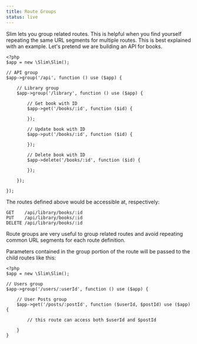 ```yaml
---
title: Route Groups
status: live
---
```


Slim lets you group related routes. This is helpful when you find yourself repeating the same URL segments
for multiple routes. This is best explained with an example. Let's pretend we are building an API for
books.

    <?php
    $app = new \Slim\Slim();

    // API group
    $app->group('/api', function () use ($app) {

        // Library group
        $app->group('/library', function () use ($app) {

            // Get book with ID
            $app->get('/books/:id', function ($id) {

            });

            // Update book with ID
            $app->put('/books/:id', function ($id) {

            });

            // Delete book with ID
            $app->delete('/books/:id', function ($id) {

            });

        });

    });

The routes defined above would be accessible at, respectively:

    GET    /api/library/books/:id
    PUT    /api/library/books/:id
    DELETE /api/library/books/:id

Route groups are very useful to group related routes and avoid repeating common URL segments
for each route definition.

Parameters contained in the group portion of the route will be passed to the child routes like this:
 
    <?php
    $app = new \Slim\Slim();
    
    // Users group
    $app->group('/users/:userId', function () use ($app) {

        // User Posts group
        $app->get('/posts/:postId', function ($userId, $postId) use ($app) {
            
            // this route can access both $userId and $postId
            
        }
    }

